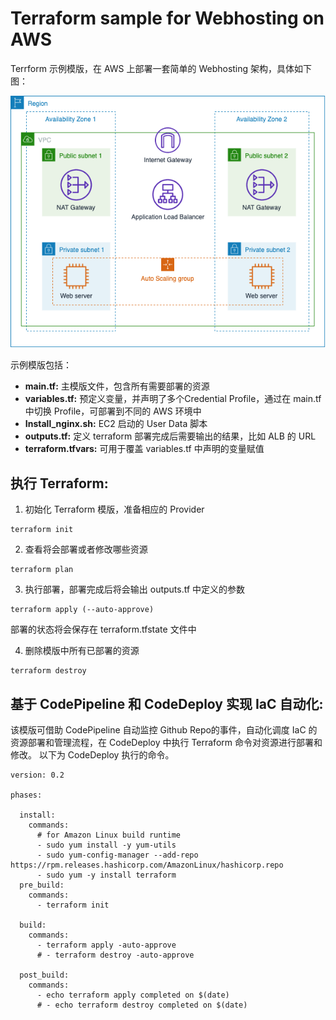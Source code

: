 # Terraform sample for Webhosting on AWS

 Terrform 示例模版，在 AWS 上部署一套简单的 Webhosting 架构，具体如下图：

![Architecture](/Architecture/Terraform-webhosting.png)


示例模版包括：
 - **main.tf:**  主模版文件，包含所有需要部署的资源
 - **variables.tf:**  预定义变量，并声明了多个Credential Profile，通过在 main.tf 中切换 Profile，可部署到不同的 AWS 环境中
 - **Install_nginx.sh:**  EC2 启动的 User Data 脚本
 - **outputs.tf:**  定义 terraform 部署完成后需要输出的结果，比如 ALB 的 URL
 - **terraform.tfvars:** 可用于覆盖 variables.tf 中声明的变量赋值
  
       
## 执行 Terraform:
 
1. 初始化 Terraform 模版，准备相应的 Provider
```
terraform init
```

2. 查看将会部署或者修改哪些资源 
```
terraform plan
```

3. 执行部署，部署完成后将会输出 outputs.tf 中定义的参数
```
terraform apply (--auto-approve)
```
部署的状态将会保存在 terraform.tfstate 文件中


4. 删除模版中所有已部署的资源
```
terraform destroy
```

## 基于 CodePipeline 和 CodeDeploy 实现 IaC 自动化:

该模版可借助 CodePipeline 自动监控 Github Repo的事件，自动化调度 IaC 的资源部署和管理流程，在 CodeDeploy 中执行 Terraform 命令对资源进行部署和修改。
以下为 CodeDeploy 执行的命令。

```
version: 0.2

phases:

  install:
    commands:
      # for Amazon Linux build runtime
      - sudo yum install -y yum-utils
      - sudo yum-config-manager --add-repo https://rpm.releases.hashicorp.com/AmazonLinux/hashicorp.repo
      - sudo yum -y install terraform
  pre_build:
    commands:
      - terraform init

  build:
    commands:
      - terraform apply -auto-approve
      # - terraform destroy -auto-approve

  post_build:
    commands:
      - echo terraform apply completed on $(date)
      # - echo terraform destroy completed on $(date)
```
